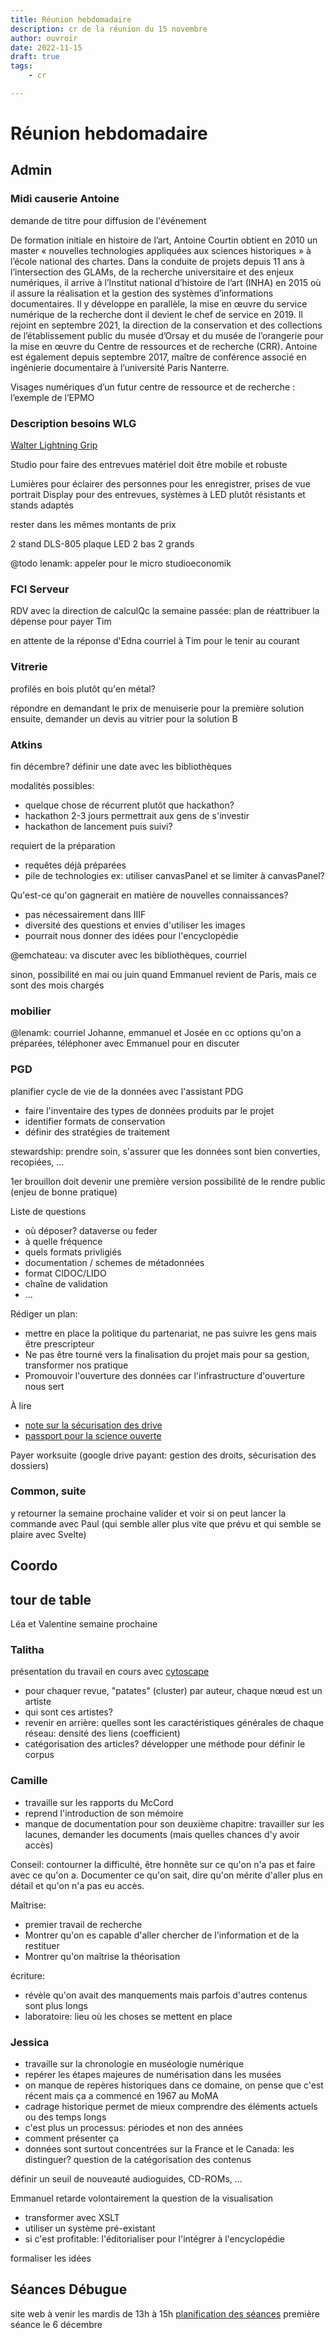 ```yaml
---
title: Réunion hebdomadaire
description: cr de la réunion du 15 novembre
author: ouvroir
date: 2022-11-15
draft: true
tags:
    - cr

---
```

# Réunion hebdomadaire

## Admin

### Midi causerie Antoine
demande de titre pour diffusion de l'événement

De formation initiale en histoire de l’art, Antoine Courtin obtient en 2010 un master « nouvelles technologies appliquées aux sciences historiques » à l’école national des chartes. Dans la conduite de projets depuis 11 ans à l’intersection des GLAMs, de la recherche universitaire et des enjeux numériques, il arrive à l’Institut national d’histoire de l’art (INHA) en 2015 où il assure la réalisation et la gestion des systèmes d’informations documentaires. Il y développe en parallèle, la mise en œuvre du service numérique de la recherche dont il devient le chef de service en 2019. Il rejoint en septembre 2021, la direction de la conservation et des collections de l’établissement public du musée d’Orsay et du musée de l’orangerie pour la mise en œuvre du Centre de ressources et de recherche (CRR). Antoine est également depuis septembre 2017, maître de conférence associé en ingénierie documentaire à l’université Paris Nanterre.

Visages numériques d’un futur centre de ressource et de recherche : l’exemple de l’EPMO


### Description besoins WLG
[Walter Lightning Grip](https://github.com/ouvroir/labouvroir/issues/173)

Studio pour faire des entrevues
matériel doit être mobile et robuste

Lumières pour éclairer des personnes pour les enregistrer, prises de vue portrait
Display pour des entrevues, systèmes à LED plutôt résistants et stands adaptés

rester dans les mêmes montants de prix

2 stand DLS-805
plaque LED 
2 bas
2 grands

@todo lenamk: appeler pour le micro studioeconomik

### FCI Serveur
RDV avec la direction de calculQc la semaine passée: plan de réattribuer la dépense pour payer Tim

en attente de la réponse d'Edna
courriel à Tim pour le tenir au courant

### Vitrerie
profilés en bois plutôt qu'en métal?

répondre en demandant le prix de menuiserie pour la première solution
ensuite, demander un devis au vitrier pour la solution B


### Atkins
fin décembre? définir une date avec les bibliothèques

modalités possibles: 
- quelque chose de récurrent plutôt que hackathon? 
- hackathon 2-3 jours permettrait aux gens de s'investir
- hackathon de lancement puis suivi? 

requiert de la préparation
- requêtes déjà préparées
- pile de technologies ex: utiliser canvasPanel et se limiter à canvasPanel?

Qu'est-ce qu'on gagnerait en matière de nouvelles connaissances?
- pas nécessairement dans IIIF
- diversité des questions et envies d'utiliser les images
- pourrait nous donner des idées pour l'encyclopédie

@emchateau: va discuter avec les bibliothèques, courriel

sinon, possibilité en mai ou juin quand Emmanuel revient de Paris, mais ce sont des mois chargés

### mobilier
@lenamk: courriel Johanne, emmanuel et Josée en cc
options qu'on a préparées, téléphoner avec Emmanuel pour en discuter


### PGD

planifier cycle de vie de la données avec l'assistant PDG
- faire l'inventaire des types de données produits par le projet
- identifier formats de conservation
- définir des stratégies de traitement

stewardship: prendre soin, s'assurer que les données sont bien converties, recopiées, ...

1er brouillon doit devenir une première version
possibilité de le rendre public (enjeu de bonne pratique)

Liste de questions
- où déposer? dataverse ou feder
- à quelle fréquence
- quels formats privligiés
- documentation / schemes de métadonnées
- format CIDOC/LIDO
- chaîne de validation
- ...


Rédiger un plan: 
- mettre en place la politique du partenariat, ne pas suivre les gens mais être prescripteur
- Ne pas être tourné vers la finalisation du projet mais pour sa gestion, transformer nos pratique
- Promouvoir l'ouverture des données car l'infrastructure d'ouverture nous sert

À lire
- [note sur la sécurisation des drive](https://docs.google.com/document/d/13tcOuJ5RTnVet8-cs1OH5lU4YVcIi-vlXDl7m5C95Cs/edit#heading=h.jleserlzwrkm)
- [passport pour la science ouverte](https://www.ouvrirlascience.fr/passeport-pour-la-science-ouverte-guide-pratique-a-lusage-des-doctorants/#:~:text=Le%20Passeport%20pour%20la%20science,et%20d'outils%20directement%20activables.)

Payer worksuite (google drive payant: gestion des droits, sécurisation des dossiers)


### Common, suite
y retourner la semaine prochaine
valider et voir si on peut lancer la commande avec Paul (qui semble aller plus vite que prévu et qui semble se plaire avec Svelte)



## Coordo

## tour de table
Léa et Valentine semaine prochaine 

### Talitha
présentation du travail en cours avec [cytoscape](https://cytoscape.org/)
- pour chaquer revue, "patates" (cluster) par auteur, chaque nœud est un artiste
- qui sont ces artistes? 
- revenir en arrière: quelles sont les caractéristiques générales de chaque réseau: densité des liens (coefficient)
- catégorisation des articles? développer une méthode pour définir le corpus

### Camille
- travaille sur les rapports du McCord
- reprend l'introduction de son mémoire
- manque de documentation pour son deuxième chapitre: travailler sur les lacunes, demander les documents (mais quelles chances d'y avoir accès)

Conseil: contourner la difficulté, être honnête sur ce qu'on n'a pas et faire avec ce qu'on a. Documenter ce qu'on sait, dire qu'on mérite d'aller plus en détail et qu'on n'a pas eu accès.

Maîtrise:
- premier travail de recherche
- Montrer qu'on es capable d'aller chercher de l'information et de la restituer
- Montrer qu'on maîtrise la théorisation

écriture: 
- révèle qu'on avait des manquements mais parfois d'autres contenus sont plus longs 
- laboratoire: lieu où les choses se mettent en place

### Jessica
- travaille sur la chronologie en muséologie numérique
- repérer les étapes majeures de numérisation dans les musées
- on manque de repères historiques dans ce domaine, on pense que c'est récent mais ça a commencé en 1967 au MoMA
- cadrage historique permet de mieux comprendre des éléments actuels ou des temps longs
- c'est plus un processus: périodes et non des années
- comment présenter ça
- données sont surtout concentrées sur la France et le Canada: les distinguer? question de la catégorisation des contenus

définir un seuil de nouveauté 
audioguides, CD-ROMs, ...

Emmanuel retarde volontairement la question de la visualisation
- transformer avec XSLT
- utiliser un système pré-existant 
- si c'est profitable: l'éditorialiser pour l'intégrer à l'encyclopédie

formaliser les idées


## Séances Débugue
site web à venir
les mardis de 13h à 15h
[planification des séances](https://demo.hedgedoc.org/vhy3mGwZQ06jAytRp2caXQ#)
première séance le 6 décembre